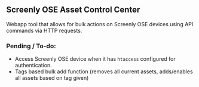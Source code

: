 ## Screenly OSE Asset Control Center

Webapp tool that allows for bulk actions on Screenly OSE devices using API commands via HTTP requests.

### Pending / To-do:

- Access Screenly OSE device when it has `htaccess` configured for authentication. 
- Tags based bulk add function (removes all current assets, adds/enables all assets based on tag given)
